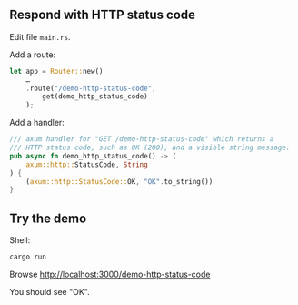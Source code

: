 ## Respond with HTTP status code

Edit file `main.rs`.

Add a route:

```rust
let app = Router::new()
    …
    .route("/demo-http-status-code",
        get(demo_http_status_code)
    );
```

Add a handler:

```rust
/// axum handler for "GET /demo-http-status-code" which returns a
/// HTTP status code, such as OK (200), and a visible string message.
pub async fn demo_http_status_code() -> (
    axum::http::StatusCode, String
) {
    (axum::http::StatusCode::OK, "OK".to_string())
}
```

## Try the demo

Shell:

```sh
cargo run
```

Browse <http://localhost:3000/demo-http-status-code>

You should see "OK".
